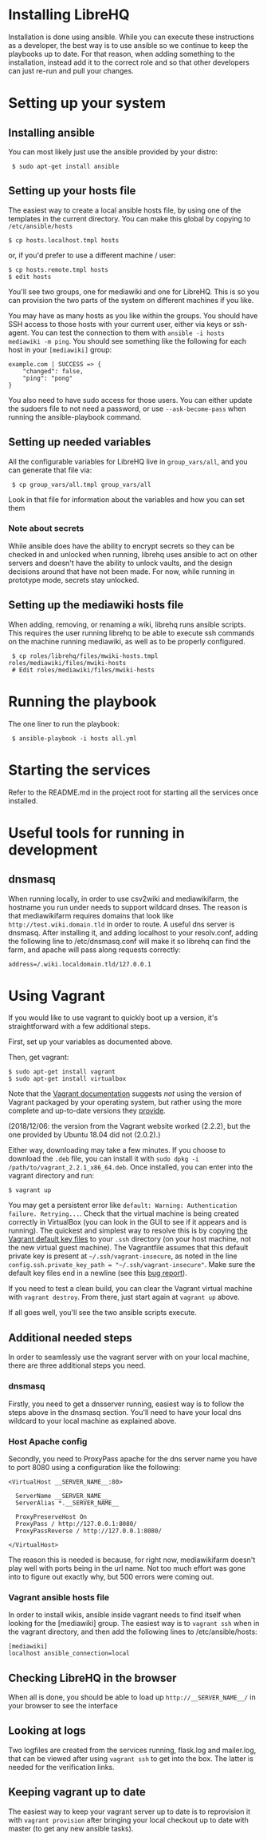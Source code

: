 # Installing LibreHQ

Installation is done using ansible.  While you can execute these instructions as
a developer, the best way is to use ansible so we continue to keep the playbooks
up to date.  For that reason, when adding something to the installation, instead
add it to the correct role and so that other developers can just re-run and pull
your changes.

# Setting up your system

## Installing ansible

You can most likely just use the ansible provided by your distro:

```ShellSession
 $ sudo apt-get install ansible
```

## Setting up your hosts file

The easiest way to create a local ansible hosts file, by using one of the templates
in the current directory.  You can make this global by copying to `/etc/ansible/hosts`

```
$ cp hosts.localhost.tmpl hosts
```

or, if you'd prefer to use a different machine / user:
```
$ cp hosts.remote.tmpl hosts
$ edit hosts
```

You'll see two groups, one for mediawiki and one for LibreHQ.  This is so you
can provision the two parts of the system on different machines if you like.

You may have as many hosts as you like within the groups.  You should have
SSH access to those hosts with your current user, either via keys or ssh-agent.
You can test the connection to them with `ansible -i hosts mediawiki -m ping`.
You should see something like the following for each host in your `[mediawiki]`
group:

```
example.com | SUCCESS => {
    "changed": false, 
    "ping": "pong"
}
```

You also need to have sudo access for those users.  You can either update the
sudoers file to not need a password, or use `--ask-become-pass` when running the
ansible-playbook command.

## Setting up needed variables

All the configurable variables for LibreHQ live in `group_vars/all`, and you can
generate that file via:

```ShellSesssion
 $ cp group_vars/all.tmpl group_vars/all
```

Look in that file for information about the variables and how you can set them

### Note about secrets

While ansible does have the ability to encrypt secrets so they can be checked in
and unlocked when running, librehq uses ansible to act on other servers and
doesn't have the ability to unlock vaults, and the design decisions around that
have not been made.  For now, while running in prototype mode, secrets stay
unlocked.

## Setting up the mediawiki hosts file

When adding, removing, or renaming a wiki, librehq runs ansible scripts.  This
requires the user running librehq to be able to execute ssh commands on the
machine running mediawiki, as well as to be properly configured.

```ShellSesssion
 $ cp roles/librehq/files/mwiki-hosts.tmpl roles/mediawiki/files/mwiki-hosts
 # Edit roles/mediawiki/files/mwiki-hosts
```

# Running the playbook

The one liner to run the playbook:

```ShellSesssion
 $ ansible-playbook -i hosts all.yml
```

# Starting the services

Refer to the README.md in the project root for starting all the services
once installed.

# Useful tools for running in development

## dnsmasq

When running locally, in order to use csv2wiki and mediawikifarm,
the hostname you run under needs to support wildcard dnses.  The
reason is that mediawikifarm requires domains that look like
`http://test.wiki.domain.tld` in order to route.  A useful dns
server is dnsmasq.  After installing it, and adding localhost
to your resolv.conf, adding the following line to /etc/dnsmasq.conf
will make it so librehq can find the farm, and apache will pass
along requests correctly:

```
address=/.wiki.localdomain.tld/127.0.0.1
```

# Using Vagrant

If you would like to use vagrant to quickly boot up a version,
it's straightforward with a few additional steps.

First, set up your variables as documented above.

Then, get vagrant:

    $ sudo apt-get install vagrant
    $ sudo apt-get install virtualbox

Note that the [Vagrant
documentation](https://www.vagrantup.com/docs/installation/) suggests
_not_ using the version of Vagrant packaged by your operating system,
but rather using the more complete and up-to-date versions they
[provide](https://www.vagrantup.com/downloads.html).

(2018/12/06: the version from the Vagrant website worked (2.2.2),
but the one provided by Ubuntu 18.04 did not (2.0.2).)

Either way, downloading may take a few minutes.  If you choose to
download the `.deb` file, you can install it with `sudo dpkg -i
/path/to/vagrant_2.2.1_x86_64.deb`.  Once installed, you can enter into
the vagrant directory and run:

    $ vagrant up

You may get a persistent error like `default: Warning: Authentication
failure. Retrying...`.  Check that the virtual machine is being created
correctly in VirtualBox (you can look in the GUI to see if it appears
and is running).  The quickest and simplest way to resolve this is by
copying [the Vagrant default key
files](https://github.com/hashicorp/vagrant/tree/master/keys) to your
`.ssh` directory (on your host machine, not the new virtual guest
machine).  The Vagrantfile assumes that this default private key is
present at `~/.ssh/vagrant-insecure`, as noted in the line
`config.ssh.private_key_path = "~/.ssh/vagrant-insecure"`. Make sure
the default key files end in a newline (see this [bug
report](https://github.com/hashicorp/vagrant/issues/10333)).

If you need to test a clean build, you can clear the Vagrant virtual
machine with `vagrant destroy`.  From there, just start again at
`vagrant up` above.

If all goes well, you'll see the two ansible scripts execute.

## Additional needed steps

In order to seamlessly use the vagrant server with on your local
machine, there are three additional steps you need.

### dnsmasq

Firstly, you need to get a dnsserver running, easiest way is to
follow the steps above in the dnsmasq section.  You'll need to
have your local dns wildcard to your local machine as explained
above.

### Host Apache config

Secondly, you need to ProxyPass apache for the dns server name
you have to port 8080 using a configuration like the following:

```
<VirtualHost __SERVER_NAME__:80>

  ServerName __SERVER_NAME__
  ServerAlias *.__SERVER_NAME__

  ProxyPreserveHost On
  ProxyPass / http://127.0.0.1:8080/
  ProxyPassReverse / http://127.0.0.1:8080/

</VirtualHost>
```

The reason this is needed is because, for right now, mediawikifarm
doesn't play well with ports being in the url name.  Not too much
effort was gone into to figure out exactly why, but 500 errors were
coming out.

### Vagrant ansible hosts file

In order to install wikis, ansible inside vagrant needs to find
itself when looking for the [mediawiki] group.  The easiest way
is to `vagrant ssh` when in the vagrant directory, and then
add the following lines to /etc/ansible/hosts:

```
[mediawiki]
localhost ansible_connection=local
```

## Checking LibreHQ in the browser

When all is done, you should be able to load up `http://__SERVER_NAME__/`
in your browser to see the interface

## Looking at logs

Two logfiles are created from the services running, flask.log and mailer.log,
that can be viewed after using `vagrant ssh` to get into the box.  The latter
is needed for the verification links.

## Keeping vagrant up to date

The easiest way to keep your vagrant server up to date is to reprovision it
with `vagrant provision` after bringing your local checkout up to date with
master (to get any new ansible tasks).

